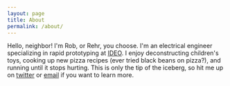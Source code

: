 ```yaml
---
layout: page
title: About
permalink: /about/
---
```


Hello, neighbor! I'm Rob, or Rehr, you choose. I'm an electrical engineer specializing in rapid prototyping at [IDEO](https://www.ideo.com). I enjoy deconstructing children's toys, cooking up new pizza recipes (ever tried black beans on pizza?), and running until it stops hurting. This is only the tip of the iceberg, so hit me up on [twitter](https://twitter.com/mediumrehr) or [email](mailto:heyrob@hackth.is) if you want to learn more.